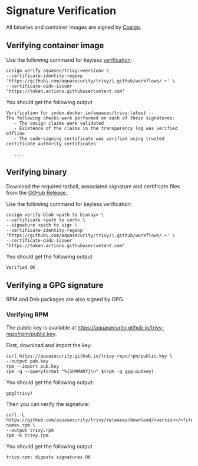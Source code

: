 # Signature Verification

All binaries and container images are signed by [Cosign](https://github.com/sigstore/cosign).

## Verifying container image

Use the following command for keyless [verification](https://docs.sigstore.dev/cosign/verify/):

```shell
cosign verify aquasec/trivy:<version> \
--certificate-identity-regexp 'https://github\.com/aquasecurity/trivy/\.github/workflows/.+' \
--certificate-oidc-issuer "https://token.actions.githubusercontent.com"
```
   
You should get the following output

```
Verification for index.docker.io/aquasec/trivy:latest --
The following checks were performed on each of these signatures:
   - The cosign claims were validated
   - Existence of the claims in the transparency log was verified offline
   - The code-signing certificate was verified using trusted certificate authority certificates

   ....
```

## Verifying binary

Download the required tarball, associated signature and certificate files from the [GitHub Release](https://github.com/aquasecurity/trivy/releases).

Use the following command for keyless verification:

```shell
cosign verify-blob <path to binray> \
--certificate <path to cert> \
--signature <path to sig> \
--certificate-identity-regexp 'https://github\.com/aquasecurity/trivy/\.github/workflows/.+' \
--certificate-oidc-issuer "https://token.actions.githubusercontent.com"
```

You should get the following output

```
Verified OK
```

## Verifying a GPG signature

RPM and Deb packages are also signed by GPG.

### Verifying RPM

The public key is available at <https://aquasecurity.github.io/trivy-repo/rpm/public.key>.

First, download and import the key: 

```shell
curl https://aquasecurity.github.io/trivy-repo/rpm/public.key \ 
--output pub.key
rpm --import pub.key
rpm -q --queryformat "%{SUMMARY}\n" $(rpm -q gpg-pubkey)
```

You should get the following output:

```
gpg(trivy)
```
   
Then you can verify the signature:

```shell
curl -L https://github.com/aquasecurity/trivy/releases/download/<version>/<file name>.rpm \
--output trivy.rpm
rpm -K trivy.rpm
```

You should get the following output

```
trivy.rpm: digests signatures OK
```